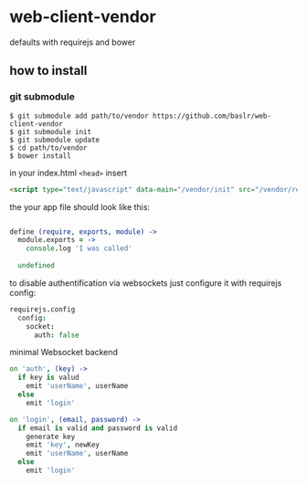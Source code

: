 web-client-vendor
=================

defaults with requirejs and bower

## how to install

### git submodule

```
$ git submodule add path/to/vendor https://github.com/baslr/web-client-vendor
$ git submodule init
$ git submodule update
$ cd path/to/vendor
$ bower install
```

in your index.html ```<head>``` insert


```html
<script type="text/javascript" data-main="/vendor/init" src="/vendor/require.js"></script>
```

the your app file should look like this:

```coffeescript

define (require, exports, module) ->
  module.exports = ->
    console.log 'I was called'
    
  undefined
```

to disable authentification via websockets just configure it with requirejs config:

```coffeescript
requirejs.config
  config:
    socket:
      auth: false
```


minimal Websocket backend

```coffeescript
on 'auth', (key) ->
  if key is valud
    emit 'userName', userName
  else
    emit 'login'

on 'login', (email, password) ->
  if email is valid and password is valid
    generate key
    emit 'key', newKey
    emit 'userName', userName
  else
    emit 'login'

